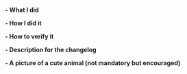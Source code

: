 <!--

If this is a bug fix, make sure your description includes "fixes #xxxx", or
"closes #xxxx"

Please provide the following information:
-->

**- What I did**

**- How I did it**

**- How to verify it**

**- Description for the changelog**

<!--
Write a short (one line) summary that describes the changes in this
pull request for inclusion in the changelog:
-->


**- A picture of a cute animal (not mandatory but encouraged)**

